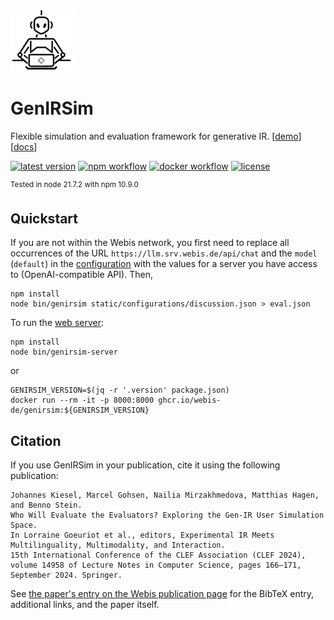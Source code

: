 [![genirsim logo](./static/img/genirsim-logo.png "Logo of GenIRSim: Generated by Midjourney")](./static/img/genirsim-logo.png)

# GenIRSim

Flexible simulation and evaluation framework for generative IR.
[[demo](https://genirsim.webis.de/)] [[docs](https://webis-de.github.io/GenIRSim/)]

[![latest version](https://img.shields.io/github/v/tag/webis-de/GenIRSim?label=latest&sort=semver)](https://github.com/webis-de/GenIRSim)
[![npm workflow](https://img.shields.io/github/actions/workflow/status/webis-de/GenIRSim/npm.yml?label=nodejs)](https://www.npmjs.com/package/@webis-de/gen-ir-sim)
[![docker workflow](https://img.shields.io/github/actions/workflow/status/webis-de/GenIRSim/ghcr.yml?label=docker)](https://github.com/webis-de/GenIRSim/pkgs/container/GenIRSim)
[![license](https://img.shields.io/github/license/webis-de/GenIRSim)](https://github.com/webis-de/GenIRSim/blob/main/LICENSE)

<sup>Tested in node 21.7.2 with npm 10.9.0</sup>

## Quickstart

If you are not within the Webis network, you first need to replace all occurrences of the URL `https://llm.srv.webis.de/api/chat` and the `model` (`default`) in the [configuration](static/configurations) with the values for a server you have access to (OpenAI-compatible API). Then,
```
npm install
node bin/genirsim static/configurations/discussion.json > eval.json
```

To run the [web server](http://localhost:8000):
```
npm install
node bin/genirsim-server
```
or
```
GENIRSIM_VERSION=$(jq -r '.version' package.json)
docker run --rm -it -p 8000:8000 ghcr.io/webis-de/genirsim:${GENIRSIM_VERSION}
```


## Citation

If you use GenIRSim in your publication, cite it using the following publication:
```
Johannes Kiesel, Marcel Gohsen, Nailia Mirzakhmedova, Matthias Hagen, and Benno Stein.
Who Will Evaluate the Evaluators? Exploring the Gen-IR User Simulation Space.
In Lorraine Goeuriot et al., editors, Experimental IR Meets Multilinguality, Multimodality, and Interaction.
15th International Conference of the CLEF Association (CLEF 2024),
volume 14958 of Lecture Notes in Computer Science, pages 166–171, September 2024. Springer.
```
See [the paper's entry on the Webis publication page](https://webis.de/publications.html#kiesel_2024c) for the BibTeX entry, additional links, and the paper itself.

